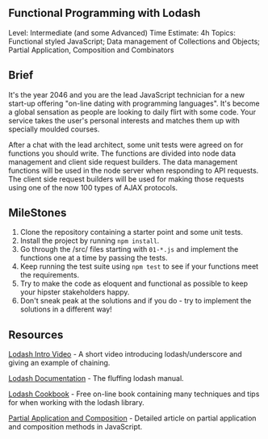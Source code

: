 ## Functional Programming with Lodash

Level: Intermediate (and some Advanced)
Time Estimate: 4h
Topics: Functional styled JavaScript; Data management of Collections and Objects; Partial Application, Composition and Combinators

## Brief

It's the year 2046 and you are the lead JavaScript technician for a new start-up offering "on-line dating with programming languages". It's become a global sensation as people are looking to daily flirt with some code. Your service takes the user's personal interests and matches them up with specially moulded courses.

After a chat with the lead architect, some unit tests were agreed on for functions you should write. The functions are divided into node data management and client side request builders. The data management functions will be used in the node server when responding to API requests. The client side request builders will be used for making those requests using one of the now 100 types of AJAX protocols.

## MileStones

1. Clone the repository containing a starter point and some unit tests.
2. Install the project by running `npm install`.
3. Go through the /src/ files starting with `01-*.js` and implement the functions one at a time by passing the tests.
4. Keep running the test suite using `npm test` to see if your functions meet the requirements.
5. Try to make the code as eloquent and functional as possible to keep your hipster stakeholders happy.
6. Don't sneak peak at the solutions and if you do - try to implement the solutions in a different way!

## Resources

[Lodash Intro Video](https://egghead.io/lessons/core-javascript-introduction-to-lodash) - A short video introducing lodash/underscore and giving an example of chaining.

[Lodash Documentation](https://lodash.com/docs) - The fluffing lodash manual.

[Lodash Cookbook](https://leanpub.com/lodashcookbook/read) - Free on-line book containing many techniques and tips for when working with the lodash library.

[Partial Application and Composition](http://benalman.com/news/2012/09/partial-application-in-javascript/) - Detailed article on partial application and composition methods in JavaScript.

